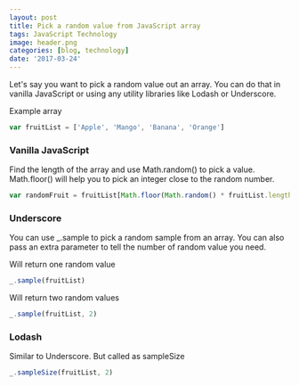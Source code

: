 ```yaml
---
layout: post
title: Pick a random value from JavaScript array
tags: JavaScript Technology
image: header.png
categories: [blog, technology]
date: '2017-03-24'
---
```


Let's say you want to pick a random value out an array. You can do that in vanilla JavaScript or using any utility libraries like Lodash or Underscore.

Example array

```javascript
var fruitList = ['Apple', 'Mango', 'Banana', 'Orange']
```

### Vanilla JavaScript

Find the length of the array and use Math.random() to pick a value. Math.floor() will help you to pick an integer close to the random number.

```javascript
var randomFruit = fruitList[Math.floor(Math.random() * fruitList.length)]
```

### Underscore

You can use \_.sample to pick a random sample from an array. You can also pass an extra parameter to tell the number of random value you need.

Will return one random value

```javascript
_.sample(fruitList)
```

Will return two random values

```javascript
_.sample(fruitList, 2)
```

### Lodash

Similar to Underscore. But called as sampleSize

```javascript
_.sampleSize(fruitList, 2)
```
